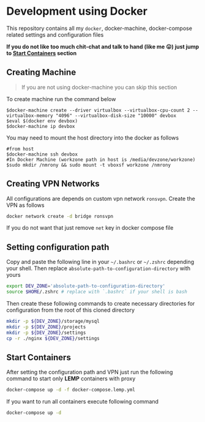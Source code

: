 Development using Docker
========================
This repository contains all my `docker`, docker-machine, docker-compose related settings and configuration files

**If you do not like too much chit-chat and talk to hand (like me :stuck_out_tongue:) just jump to [Start Containers](#start-containers) section**

Creating Machine
----------------
> If you are not using docker-machine you can skip this section

To create machine run the command below
```
$docker-machine create --driver virtualbox --virtualbox-cpu-count 2 --virtualbox-memory "4096" --virtualbox-disk-size "10000" devbox
$eval $(docker env devbox)
$docker-machine ip devbox
```
You may need to mount the host directory into the docker as follows
```
#from host
$docker-machine ssh devbox
#In Docker Machine (workzone path in host is /media/devzone/workzone)
$sudo mkdir /nmrony && sudo mount -t vboxsf workzone /nmrony
```

Creating VPN Networks
---------------------
All configurations are depends on custom vpn network `ronsvpn`. Create the VPN as
follows

```sh
docker network create -d bridge ronsvpn
```
If you do not want that just remove `net` key in docker compose file

Setting configuration path
---------------------------
Copy and paste the following line in your `~/.bashrc` or `~/.zshrc` depending your shell.
Then replace `absolute-path-to-configuration-directory` with yours
```sh
export DEV_ZONE='absolute-path-to-configuration-directory'
source $HOME/.zshrc # replace with `.bashrc` if your shell is bash
```

Then create these following commands to create necessary directories for configuration from the root of this cloned directory

```sh
mkdir -p ${DEV_ZONE}/storage/mysql
mkdir -p ${DEV_ZONE}/projects
mkdir -p ${DEV_ZONE}/settings
cp -r ./nginx ${DEV_ZONE}/settings
```

Start Containers
-------------------
After setting the configuration path and VPN just run the following command to start only **LEMP**
containers with proxy
```sh
docker-compose up -d -f docker-compose.lemp.yml
```
If you want to run all containers execute following command
```sh
docker-compose up -d
```
